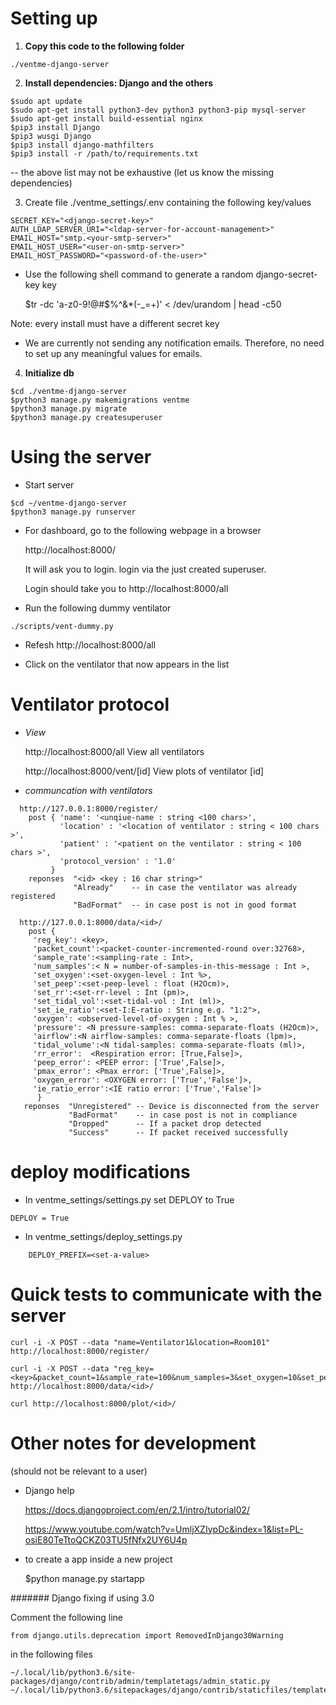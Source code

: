 # Setting up
  1. __Copy this code to the following folder__

   ```
   ./ventme-django-server
   ```

  2. __Install dependencies: Django and the others__
  
   ```
   $sudo apt update
   $sudo apt-get install python3-dev python3 python3-pip mysql-server
   $sudo apt-get install build-essential nginx 
   $pip3 install Django
   $pip3 wusgi Django
   $pip3 install django-mathfilters
   $pip3 install -r /path/to/requirements.txt
   ```

  -- the above list may not be exhaustive (let us know the missing dependencies)

 3.  Create file ./ventme_settings/.env containing the following key/values

```
SECRET_KEY="<django-secret-key>"
AUTH_LDAP_SERVER_URI="<ldap-server-for-account-management>"
EMAIL_HOST="smtp.<your-smtp-server>"
EMAIL_HOST_USER="<user-on-smtp-server>"
EMAIL_HOST_PASSWORD="<password-of-the-user>"
```

* Use the following shell command to generate a random django-secret-key key

   $tr -dc 'a-z0-9!@#$%^&*(-_=+)' < /dev/urandom | head -c50

Note: every install must have a different secret key
   * We are currently not sending any notification emails. Therefore, no
     need to set up any meaningful values for emails.

  4. __Initialize db__

  ```
  $cd ./ventme-django-server
  $python3 manage.py makemigrations ventme
  $python3 manage.py migrate
  $python3 manage.py createsuperuser
  ```

  # __Using the server__

  - Start server 

   ```
   $cd ~/ventme-django-server
   $python3 manage.py runserver
   ```

  - For dashboard, go to the following webpage in a browser

     http://localhost:8000/

    It will ask you to login. login via the just created superuser.

    Login should take you to http://localhost:8000/all

  - Run the following dummy ventilator
   ```
   ./scripts/vent-dummy.py
   ```
  - Refesh http://localhost:8000/all

  - Click on the ventilator that now appears in the list

  # __Ventilator protocol__

  - _View_
  
     http://localhost:8000/all  View all ventilators

     http://localhost:8000/vent/[id] View plots of ventilator [id]

  - _communcation with ventilators_

   ```
     http://127.0.0.1:8000/register/
       post { 'name': '<unqiue-name : string <100 chars>',
              'location' : '<location of ventilator : string < 100 chars >',
              'patient' : '<patient on the ventilator : string < 100 chars >',
              'protocol_version' : '1.0'
            }
       reponses  "<id> <key : 16 char string>"
                 "Already"    -- in case the ventilator was already registered
                 "BadFormat"  -- in case post is not in good format

     http://127.0.0.1:8000/data/<id>/
       post {
        'reg_key': <key>,
        'packet_count':<packet-counter-incremented-round over:32768>,
        'sample_rate':<sampling-rate : Int>,
        'num_samples':< N = number-of-samples-in-this-message : Int >,
        'set_oxygen':<set-oxygen-level : Int %>,
        'set_peep':<set-peep-level : float (H2Ocm)>,
        'set_rr':<set-rr-level : Int (pm)>,
        'set_tidal_vol':<set-tidal-vol : Int (ml)>,
        'set_ie_ratio':<set-I:E-ratio : String e.g. "1:2">,
        'oxygen': <observed-level-of-oxygen : Int % >,
        'pressure': <N pressure-samples: comma-separate-floats (H2Ocm)>,
        'airflow':<N airflow-samples: comma-separate-floats (lpm)>,
        'tidal_volume':<N tidal-samples: comma-separate-floats (ml)>,
        'rr_error':  <Respiration error: [True,False]>,
        'peep_error': <PEEP error: ['True',False]>,
        'pmax_error': <Pmax error: ['True',False]>,
        'oxygen_error': <OXYGEN error: ['True','False']>,
        'ie_ratio_error':<IE ratio error: ['True','False']>
         }
      reponses  "Unregistered" -- Device is disconnected from the server 
                "BadFormat"    -- in case post is not in compliance
                "Dropped"      -- If a packet drop detected
                "Success"      -- If packet received successfully
   ```


# deploy modifications

  - In ventme_settings/settings.py set DEPLOY to True   
   ```
   DEPLOY = True
   ```
  - In ventme_settings/deploy_settings.py

   ```
       DEPLOY_PREFIX=<set-a-value>
   ```

# Quick tests to communicate with the server

   ```
curl -i -X POST --data "name=Ventilator1&location=Room101"  http://localhost:8000/register/

curl -i -X POST --data "reg_key=<key>&packet_count=1&sample_rate=100&num_samples=3&set_oxygen=10&set_peep=5&set_rr=12&set_tidal_vol=300&set_ie_ratio=1:2&oxygen=40&pressure=20,20,20&airflow=10,10,10.1&tidal_volume=20,30,50&rr_error=False&peep_error=False&oxygen_error=False&ie_ratio_error=False"  http://localhost:8000/data/<id>/

curl http://localhost:8000/plot/<id>/
   ```


# Other notes for development

(should not be relevant to a user)

- Django help

  https://docs.djangoproject.com/en/2.1/intro/tutorial02/
  
  https://www.youtube.com/watch?v=UmljXZIypDc&index=1&list=PL-osiE80TeTtoQCKZ03TU5fNfx2UY6U4p

- to create a app inside a new project

   $python manage.py startapp


####### Django fixing if using 3.0

Comment the following line

   ```
from django.utils.deprecation import RemovedInDjango30Warning
   ```

in the following files

   ```
~/.local/lib/python3.6/site-packages/django/contrib/admin/templatetags/admin_static.py
~/.local/lib/python3.6/sitepackages/django/contrib/staticfiles/templatetags/staticfiles.py
   ```
